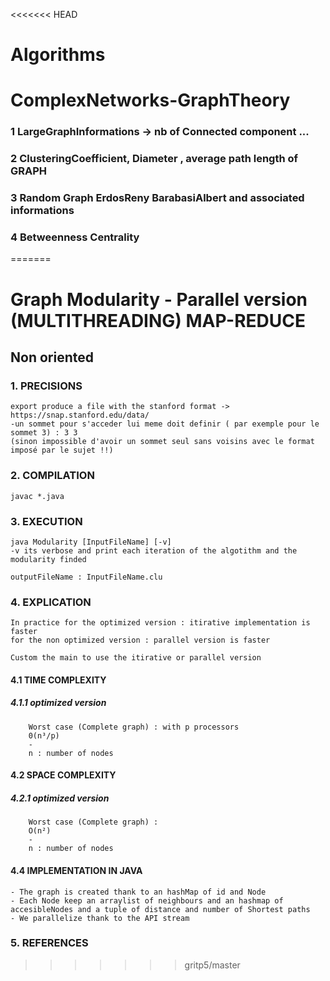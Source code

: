 <<<<<<< HEAD
# Algorithms

# ComplexNetworks-GraphTheory

### 1 LargeGraphInformations -> nb of Connected component ...

### 2 ClusteringCoefficient, Diameter , average path length of GRAPH

### 3 Random Graph ErdosReny BarabasiAlbert and associated informations

### 4 Betweenness Centrality
=======
# Graph Modularity - Parallel version (MULTITHREADING) MAP-REDUCE

## Non oriented

### 1. PRECISIONS
	
	export produce a file with the stanford format -> https://snap.stanford.edu/data/
	-un sommet pour s'acceder lui meme doit definir ( par exemple pour le sommet 3) : 3 3
	(sinon impossible d'avoir un sommet seul sans voisins avec le format imposé par le sujet !!)

### 2. COMPILATION

	javac *.java

### 3. EXECUTION

	java Modularity [InputFileName] [-v]
	-v its verbose and print each iteration of the algotithm and the modularity finded

	outputFileName : InputFileName.clu
 

### 4. EXPLICATION

	In practice for the optimized version : itirative implementation is faster
	for the non optimized version : parallel version is faster

	Custom the main to use the itirative or parallel version


#### 4.1 TIME COMPLEXITY

##### 4.1.1 optimized version

		Worst case (Complete graph) : with p processors
		0(n³/p)
		-
	  	n : number of nodes


#### 4.2 SPACE COMPLEXITY
	
##### 4.2.1 optimized version
	
		Worst case (Complete graph) :
		O(n²)
		-
	  	n : number of nodes


#### 4.4 IMPLEMENTATION IN JAVA

	
	- The graph is created thank to an hashMap of id and Node
	- Each Node keep an arraylist of neighbours and an hashmap of accesibleNodes and a tuple of distance and number of Shortest paths
	- We parallelize thank to the API stream

### 5. REFERENCES
>>>>>>> gritp5/master
